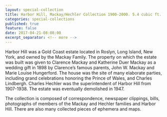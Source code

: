 ```yaml
---
layout: special-collection
title: Harbor Hill, Mackay/Hechler Collection 1900-2000. 5.4 cubic ft.
categories: special-collections
published: true
feature: false
date: 2017-04-21-08:08:00
excerpt_separator: <!-- more -->
---
```

Harbor Hill was a Gold Coast estate located in Roslyn, Long Island, New York, and owned by the Mackay Family. The property on which the estate was built was given to Clarence Mackay and Katherine Duer Mackay as a wedding gift in 1898 by Clarence’s famous parents, John W. Mackay and Marie Louise Hungerford. The house was the site of many elaborate parties, including grand celebrations honoring the Prince of Wales, and Charles Lindbergh. Charles Hechler was the superintendent of Harbor Hill from 1907-1938. The estate was eventually demolished in 1947.
<!-- more -->

The collection is composed of correspondence, newspaper clippings, bills, photographs of members of the Mackay and Hechler families and Harbor Hill. There are also many collected pieces of ephemera and maps.
<!-- more -->

